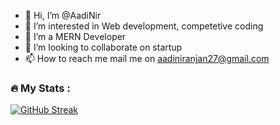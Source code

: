 - 👋 Hi, I’m @AadiNir
- 👀 I’m interested in Web development, competetive coding
- 🌱 I’m a MERN Developer
- 💞️ I’m looking to collaborate on startup
- 📫 How to reach me mail me on aadiniranjan27@gmail.com

<!---
AadiNir/AadiNir is a ✨ special ✨ repository because its `README.md` (this file) appears on your GitHub profile.
You can click the Preview link to take a look at your changes.
--->
### :fire: My Stats :

[![GitHub Streak](http://github-readme-streak-stats.herokuapp.com?user=your-AadiNir&theme=dark&background=000000)](https://git.io/streak-stats)
